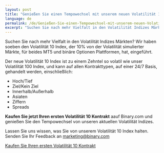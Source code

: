```yaml
---
layout: post
title: "Genießen Sie einen Tempowechsel mit unserem neuen Volatilität 10 Index"
language: de
permalink: /de/Genießen-Sie-einen-Tempowechsel-mit-unserem-neuen-Volatilität-10-Index/
excerpt: "Suchen Sie nach mehr Vielfalt in den Volatilität Indizes Märkten? Wir haben soeben den  Volatilität 10 Index, der 10% von der Volatilität simulierter Märkte..."
---
```

Suchen Sie nach mehr Vielfalt in den Volatilität Indizes Märkten? Wir haben soeben den  Volatilität 10 Index, der 10% von der Volatilität simulierter Märkte, für beides MT5 und binäre Optionen Plattformen, hat, eingeführt.

Der neue Volatilität 10 Index ist zu einem Zehntel so volatil wie unser Volatilität 100 Index, und kann auf allen Kontrakttypen, auf einer 24/7 Basis, gehandelt werden, einschließlich:

<ul class="bullet">
<li>Hoch/Tief</li>
<li>Ziel/Kein Ziel</li>
<li>Innerhalb/Außerhalb</li>
<li>Asiaten</li>
<li>Ziffern</li>
<li>Spreads</li>
</ul>

<strong>Kaufen Sie jetzt Ihren ersten Volatilität 10 Kontrakt</strong> aauf Binary.com und genießen Sie den Tempowechsel von unseren aktuellen Volatilität Indizes.

Lassen Sie uns wissen, was Sie von unserem Volatilität 10 Index halten. Senden Sie Ihr  Feedback an <a href="mailto:marketing@binary.com">marketing@binary.com</a>
 
<p class="p--action"><a class="button" href="http://info.binary.com/2eGrC8R"><span>Kaufen Sie Ihren ersten Volatilität 10 Kontrakt</span></a></p>
